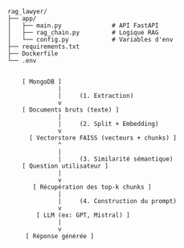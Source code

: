  	rag_lawyer/
	├── app/
	│   ├── main.py              # API FastAPI
	│   ├── rag_chain.py         # Logique RAG
	│   └── config.py            # Variables d'env
	├── requirements.txt
	├── Dockerfile
	└── .env


     	[ MongoDB ]
	              |
	              |     (1. Extraction)
	              v
	    [ Documents bruts (texte) ]
	              |
	              |     (2. Split + Embedding)
	              v
	      [ Vectorstore FAISS (vecteurs + chunks) ]
	              ^
	              |
	              |     (3. Similarité sémantique)
	    [ Question utilisateur ]
	              |
	              v
	       [ Récupération des top-k chunks ]
	              |
	              |     (4. Construction du prompt)
	              v
	        [ LLM (ex: GPT, Mistral) ]
	              |
	              v
         [ Réponse générée ]
